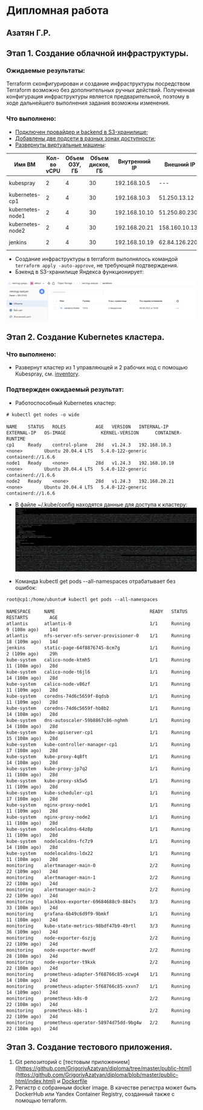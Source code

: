 # Дипломная работа
## Азатян Г.Р.



## Этап 1. Создание облачной инфраструктуры.

### Ожидаемые результаты:

Terraform сконфигурирован и создание инфраструктуры посредством Terraform возможно без дополнительных ручных действий.
Полученная конфигурация инфраструктуры является предварительной, поэтому в ходе дальнейшего выполнения задания возможны изменения.

### Что выполнено:
* [Подключен провайдер и backend в S3-хранилище](https://github.com/GrigoriyAzatyan/diploma/blob/master/terraform/provider.tf);
* [Добавлены две подсети в разных зонах доступности](https://github.com/GrigoriyAzatyan/diploma/blob/master/terraform/vpc.tf);
* [Развернуты виртуальные машины](https://github.com/GrigoriyAzatyan/diploma/blob/master/terraform/vms.tf):

|Имя ВМ | Кол-во vCPU | Объем ОЗУ, ГБ | Объем дисков, ГБ |  Внутренний IP | Внешний IP | Зона доступности |
-------------------|-------------|---------------|--------|---------|-------------|-----------------
kubespray | 2|4|30|192.168.10.5|---|ru-central1-a|
kubernetes-cp1 | 2|4|30|192.168.10.3|51.250.13.12|ru-central1-a|
kubernetes-node1 | 2|4|30|192.168.10.10|51.250.80.230|ru-central1-a|
kubernetes-node2 | 2|4|30|192.168.20.21|158.160.10.138|ru-central1-b|
jenkins | 2|4|30|192.168.10.19|62.84.126.220|ru-central1-b|

* Создание инфраструктуры в terraform выполнялось командой `terraform apply -auto-approve`, не требующей подтверждения.
* Бэкенд в S3-хранилище Яндекса функционирует:   

![](https://github.com/GrigoriyAzatyan/devops-netology/blob/main/S3_backend.png)


## Этап 2. Создание Kubernetes кластера.

### Что выполнено:   
* Развернут кластер из 1 управляющей и 2 рабочих нод с помощью Kubespray, см. [inventory](https://github.com/GrigoriyAzatyan/diploma/tree/master/kubespray/inventory/mycluster).

### Подтвержден ожидаемый результат:

* Работоспособный Kubernetes кластер:

```
# kubectl get nodes -o wide

NAME    STATUS   ROLES           AGE   VERSION   INTERNAL-IP     EXTERNAL-IP   OS-IMAGE             KERNEL-VERSION      CONTAINER-RUNTIME
cp1     Ready    control-plane   28d   v1.24.3   192.168.10.3    <none>        Ubuntu 20.04.4 LTS   5.4.0-122-generic   containerd://1.6.6
node1   Ready    <none>          28d   v1.24.3   192.168.10.10   <none>        Ubuntu 20.04.4 LTS   5.4.0-122-generic   containerd://1.6.6
node2   Ready    <none>          28d   v1.24.3   192.168.20.21   <none>        Ubuntu 20.04.4 LTS   5.4.0-122-generic   containerd://1.6.6
```

* В файле ~/.kube/config находятся данные для доступа к кластеру:
![](https://github.com/GrigoriyAzatyan/devops-netology/blob/main/kubeconfig.png)


* Команда kubectl get pods --all-namespaces отрабатывает без ошибок:

```
root@cp1:/home/ubuntu# kubectl get pods --all-namespaces

NAMESPACE     NAME                                   READY   STATUS    RESTARTS        AGE
atlantis      atlantis-0                             1/1     Running   9 (108m ago)    14d
atlantis      nfs-server-nfs-server-provisioner-0    1/1     Running   18 (109m ago)   14d
jenkins       static-page-64f8876745-8cm7g           1/1     Running   2 (109m ago)    29h
kube-system   calico-node-ktmh5                      1/1     Running   11 (108m ago)   28d
kube-system   calico-node-t6jl6                      1/1     Running   14 (108m ago)   28d
kube-system   calico-node-v86zf                      1/1     Running   11 (109m ago)   28d
kube-system   coredns-74d6c5659f-8qdsb               1/1     Running   11 (109m ago)   28d
kube-system   coredns-74d6c5659f-hb8b2               1/1     Running   14 (108m ago)   28d
kube-system   dns-autoscaler-59b8867c86-nghmh        1/1     Running   14 (108m ago)   28d
kube-system   kube-apiserver-cp1                     1/1     Running   15 (108m ago)   28d
kube-system   kube-controller-manager-cp1            1/1     Running   17 (108m ago)   28d
kube-system   kube-proxy-4q8ft                       1/1     Running   14 (108m ago)   28d
kube-system   kube-proxy-jp7q2                       1/1     Running   11 (108m ago)   28d
kube-system   kube-proxy-sk5w5                       1/1     Running   11 (109m ago)   28d
kube-system   kube-scheduler-cp1                     1/1     Running   17 (108m ago)   28d
kube-system   nginx-proxy-node1                      1/1     Running   11 (109m ago)   28d
kube-system   nginx-proxy-node2                      1/1     Running   11 (108m ago)   28d
kube-system   nodelocaldns-64z8p                     1/1     Running   11 (109m ago)   28d
kube-system   nodelocaldns-fc7z9                     1/1     Running   14 (108m ago)   28d
kube-system   nodelocaldns-ldx22                     1/1     Running   11 (108m ago)   28d
monitoring    alertmanager-main-0                    2/2     Running   22 (109m ago)   24d
monitoring    alertmanager-main-1                    2/2     Running   22 (108m ago)   24d
monitoring    alertmanager-main-2                    2/2     Running   22 (109m ago)   24d
monitoring    blackbox-exporter-69684688c9-8847s     3/3     Running   33 (108m ago)   24d
monitoring    grafana-6b49c6d9f9-9bmkf               1/1     Running   11 (108m ago)   24d
monitoring    kube-state-metrics-98bdf47b9-49rtl     3/3     Running   36 (109m ago)   24d
monitoring    node-exporter-6szjg                    2/2     Running   22 (109m ago)   24d
monitoring    node-exporter-mwvdf                    2/2     Running   28 (108m ago)   24d
monitoring    node-exporter-t9kxk                    2/2     Running   22 (108m ago)   24d
monitoring    prometheus-adapter-5f68766c85-xcwg4    1/1     Running   14 (108m ago)   24d
monitoring    prometheus-adapter-5f68766c85-xxvn7    1/1     Running   14 (109m ago)   24d
monitoring    prometheus-k8s-0                       2/2     Running   22 (108m ago)   24d
monitoring    prometheus-k8s-1                       2/2     Running   22 (109m ago)   24d
monitoring    prometheus-operator-58974d75dd-9bg4w   2/2     Running   22 (108m ago)   24d

```

## Этап 3. Создание тестового приложения.

1. Git репозиторий с [тестовым приложением]([https://github.com/GrigoriyAzatyan/diploma/tree/master/public-html](https://github.com/GrigoriyAzatyan/diploma/blob/master/public-html/index.html) и [Dockerfile](https://github.com/GrigoriyAzatyan/diploma/blob/master/Dockerfile)
2. Регистр с собранным docker image. В качестве регистра может быть DockerHub или Yandex Container Registry, созданный также с помощью terraform.
